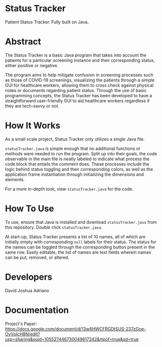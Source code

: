 # Status Tracker
Patient Status Tracker. Fully built on Java.
<br />
# Abstract
The Status Tracker is a basic Java program that takes into account the patients for a particular screening instance and their corresponding status, either positive or negative.

The program aims to help mitigate confusion in screening processes such as those of COVID-19 screenings, visualizing the patients through a simple GUI for healthcare workers, allowing them to cross check against physical notes or documents regarding patient status. Through the use of basic programming concepts, the Status Tracker has been developed to have a straightforward user-friendly GUI to aid healthcare workers regardless if they are tech-savvy or not. 

# How It Works
As a small scale project, Status Tracker only utilizes a single Java file. 

`statusTracker.java` is simple enough that no additional functions or methods were needed to run the program. Split up into their goals, the code observable in the main file is neatly labeled to indicate what process the code block that entails the comment does. These processes include the logic behind status toggling and their corresponding colors, as well as the application frame instantiation through initializing the dimensions and elements.

For a more in-depth look, view `statusTracker.java` for the code.

# How To Use
To use, ensure that Java is installed and download `statusTracker.java` from this repository. Double click `statusTracker.java`.

At start-up, Status Tracker presents a list of 10 names, all of which are initially empty with corresponding `null` labels for their status. The status for the names can be toggled through the corresponding button present in the same row. Easily editable, the list of names are text fields wherein names can be put, removed, or altered. 

# Developers 
David Joshua Adriano<br />

# Documentation
Project's Paper:<br /> 
https://docs.google.com/document/d/13w6HWCFRGDtSUS-237zGoe-OyVplcH8N/edit?usp=sharing&ouid=105527446730049617242&rtpof=true&sd=true

